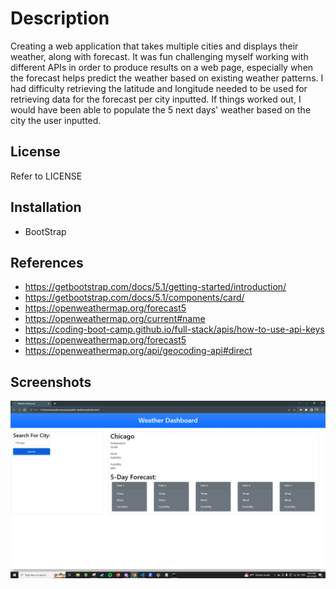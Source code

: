 # Description

Creating a web application that takes multiple cities and displays their weather, along with forecast. It was fun challenging myself working with different APIs in order to produce results on a web page, especially when the forecast helps predict the weather based on existing weather patterns. I had difficulty retrieving the latitude and longitude needed to be used for retrieving data for the forecast per city inputted. If things worked out, I would have been able to populate the 5 next days' weather based on the city the user inputted.

## License

Refer to LICENSE

## Installation

- BootStrap

## References

- https://getbootstrap.com/docs/5.1/getting-started/introduction/
- https://getbootstrap.com/docs/5.1/components/card/
- https://openweathermap.org/forecast5
- https://openweathermap.org/current#name
- https://coding-boot-camp.github.io/full-stack/apis/how-to-use-api-keys
- https://openweathermap.org/forecast5
- https://openweathermap.org/api/geocoding-api#direct

## Screenshots

![Alt text](image.png)
